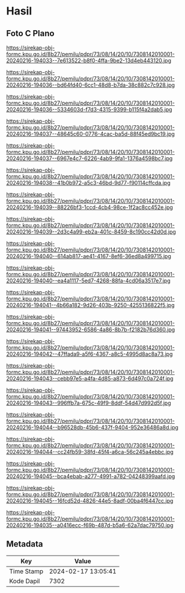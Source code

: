 # Hasil

## Foto C Plano

https://sirekap-obj-formc.kpu.go.id/8b27/pemilu/pdpr/73/08/14/20/10/7308142010001-20240216-194033--7e613522-b8f0-4ffa-9be2-13d4eb443120.jpg

https://sirekap-obj-formc.kpu.go.id/8b27/pemilu/pdpr/73/08/14/20/10/7308142010001-20240216-194036--bd64fd40-6cc1-48d8-b7da-38c882c7c928.jpg

https://sirekap-obj-formc.kpu.go.id/8b27/pemilu/pdpr/73/08/14/20/10/7308142010001-20240216-194036--5334603d-f7d3-4315-9399-b115f4a2dab5.jpg

https://sirekap-obj-formc.kpu.go.id/8b27/pemilu/pdpr/73/08/14/20/10/7308142010001-20240216-194037--48645c60-0776-4cac-ba5d-88f45ed9bc19.jpg

https://sirekap-obj-formc.kpu.go.id/8b27/pemilu/pdpr/73/08/14/20/10/7308142010001-20240216-194037--6967e4c7-6226-4ab9-9fa1-1376a4598bc7.jpg

https://sirekap-obj-formc.kpu.go.id/8b27/pemilu/pdpr/73/08/14/20/10/7308142010001-20240216-194038--41b0b972-a5c3-46bd-9d77-f90114cffcda.jpg

https://sirekap-obj-formc.kpu.go.id/8b27/pemilu/pdpr/73/08/14/20/10/7308142010001-20240216-194039--88226bf3-1ccd-4cb4-98ce-1f2ac8cc452e.jpg

https://sirekap-obj-formc.kpu.go.id/8b27/pemilu/pdpr/73/08/14/20/10/7308142010001-20240216-194039--2d3c4a99-eb2a-401c-8459-8c190cc42d0d.jpg

https://sirekap-obj-formc.kpu.go.id/8b27/pemilu/pdpr/73/08/14/20/10/7308142010001-20240216-194040--614ab817-ae41-4167-8ef6-36ed8a499715.jpg

https://sirekap-obj-formc.kpu.go.id/8b27/pemilu/pdpr/73/08/14/20/10/7308142010001-20240216-194040--ea4a1117-5ed7-4268-88fa-4cd06a3517e7.jpg

https://sirekap-obj-formc.kpu.go.id/8b27/pemilu/pdpr/73/08/14/20/10/7308142010001-20240216-194041--4b66a182-9d26-403b-9250-4255136822f5.jpg

https://sirekap-obj-formc.kpu.go.id/8b27/pemilu/pdpr/73/08/14/20/10/7308142010001-20240216-194041--97443952-6586-4a86-8b7b-f2182b76d360.jpg

https://sirekap-obj-formc.kpu.go.id/8b27/pemilu/pdpr/73/08/14/20/10/7308142010001-20240216-194042--47ffada9-a5f6-4367-a8c5-4995d8ac8a73.jpg

https://sirekap-obj-formc.kpu.go.id/8b27/pemilu/pdpr/73/08/14/20/10/7308142010001-20240216-194043--cebb97e5-a4fa-4d85-a873-6d497c0a724f.jpg

https://sirekap-obj-formc.kpu.go.id/8b27/pemilu/pdpr/73/08/14/20/10/7308142010001-20240216-194043--996ffb7a-675c-49f9-8ddf-54d47d992d5f.jpg

https://sirekap-obj-formc.kpu.go.id/8b27/pemilu/pdpr/73/08/14/20/10/7308142010001-20240216-194044--b96528db-45b6-437f-9404-952e36486a8d.jpg

https://sirekap-obj-formc.kpu.go.id/8b27/pemilu/pdpr/73/08/14/20/10/7308142010001-20240216-194044--cc24fb59-38fd-45f4-a6ca-56c245a4ebbc.jpg

https://sirekap-obj-formc.kpu.go.id/8b27/pemilu/pdpr/73/08/14/20/10/7308142010001-20240216-194045--bca4ebab-a277-4991-a782-04248399aafd.jpg

https://sirekap-obj-formc.kpu.go.id/8b27/pemilu/pdpr/73/08/14/20/10/7308142010001-20240216-194045--16fcd52d-4826-44e5-8adf-00ba4f6447cc.jpg

https://sirekap-obj-formc.kpu.go.id/8b27/pemilu/pdpr/73/08/14/20/10/7308142010001-20240216-194035--a0416ecc-f69b-487d-b5a6-62a7dac79750.jpg


## Metadata

| Key        | Value               |
| ---------- | ------------------- |
| Time Stamp | 2024-02-17 13:05:41 |
| Kode Dapil | 7302                |



